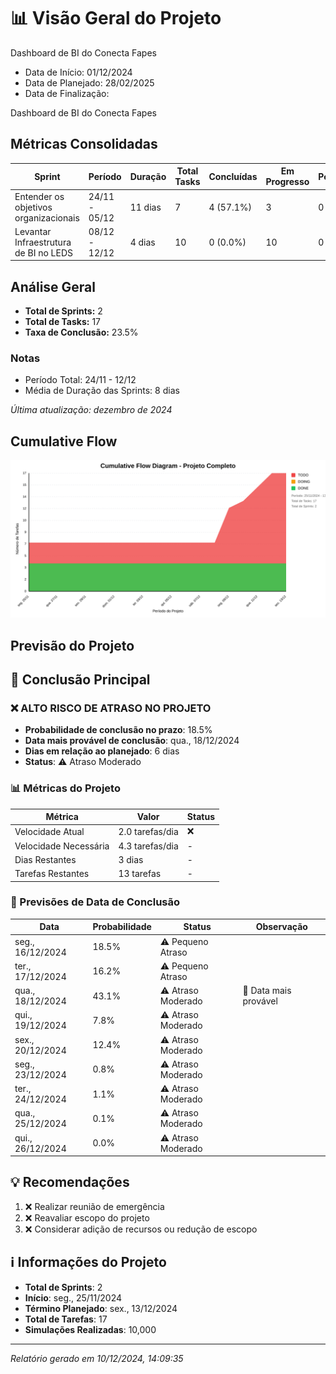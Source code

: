 # 📊 Visão Geral do Projeto 

Dashboard de BI do Conecta Fapes
* Data de Início: 01/12/2024
* Data de Planejado: 28/02/2025
* Data de Finalização: 

Dashboard de BI do Conecta Fapes
## Métricas Consolidadas

| Sprint | Período | Duração | Total Tasks | Concluídas | Em Progresso | Pendentes | Velocidade | Eficiência |
|--------|---------|----------|-------------|------------|--------------|-----------|------------|------------|
| Entender os objetivos organizacionais | 24/11 - 05/12 | 11 dias | 7 | 4 (57.1%) | 3 | 0 | 0.36/dia | 57.1% |
| Levantar Infraestrutura de BI no LEDS | 08/12 - 12/12 | 4 dias | 10 | 0 (0.0%) | 10 | 0 | 0/dia | 0.0% |

## Análise Geral

- **Total de Sprints:** 2
- **Total de Tasks:** 17
- **Taxa de Conclusão:** 23.5%

### Notas
- Período Total: 24/11 - 12/12
- Média de Duração das Sprints: 8 dias

*Última atualização: dezembro de 2024*

## Cumulative Flow 
![ Cumulative Flow](./project-cfd.svg)



 ## Previsão do Projeto 

## 🎯 Conclusão Principal

### ❌ ALTO RISCO DE ATRASO NO PROJETO

- **Probabilidade de conclusão no prazo**: 18.5%
- **Data mais provável de conclusão**: qua., 18/12/2024
- **Dias em relação ao planejado**: 6 dias
- **Status**: ⚠️ Atraso Moderado

### 📊 Métricas do Projeto

| Métrica | Valor | Status |
|---------|--------|--------|
| Velocidade Atual | 2.0 tarefas/dia | ❌ |
| Velocidade Necessária | 4.3 tarefas/dia | - |
| Dias Restantes | 3 dias | - |
| Tarefas Restantes | 13 tarefas | - |

### 📅 Previsões de Data de Conclusão

| Data | Probabilidade | Status | Observação |
|------|---------------|---------|------------|
| seg., 16/12/2024 | 18.5% | ⚠️ Pequeno Atraso |  |
| ter., 17/12/2024 | 16.2% | ⚠️ Pequeno Atraso |  |
| qua., 18/12/2024 | 43.1% | ⚠️ Atraso Moderado | 📍 Data mais provável |
| qui., 19/12/2024 | 7.8% | ⚠️ Atraso Moderado |  |
| sex., 20/12/2024 | 12.4% | ⚠️ Atraso Moderado |  |
| seg., 23/12/2024 | 0.8% | ⚠️ Atraso Moderado |  |
| ter., 24/12/2024 | 1.1% | ⚠️ Atraso Moderado |  |
| qua., 25/12/2024 | 0.1% | ⚠️ Atraso Moderado |  |
| qui., 26/12/2024 | 0.0% | ⚠️ Atraso Moderado |  |

## 💡 Recomendações

1. ❌ Realizar reunião de emergência
2. ❌ Reavaliar escopo do projeto
3. ❌ Considerar adição de recursos ou redução de escopo

## ℹ️ Informações do Projeto

- **Total de Sprints**: 2
- **Início**: seg., 25/11/2024
- **Término Planejado**: sex., 13/12/2024
- **Total de Tarefas**: 17
- **Simulações Realizadas**: 10,000

---
*Relatório gerado em 10/12/2024, 14:09:35*